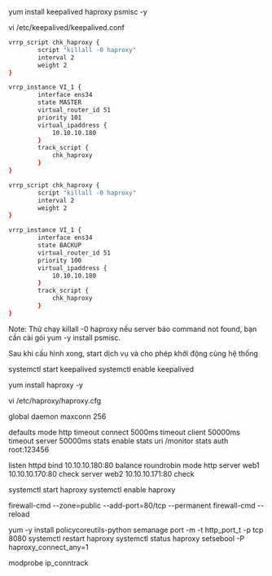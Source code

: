 yum install keepalived haproxy psmisc -y

vi /etc/keepalived/keepalived.conf

``` sh
vrrp_script chk_haproxy {           
        script "killall -0 haproxy"     
        interval 2                      
        weight 2                        
}

vrrp_instance VI_1 {
        interface ens34
        state MASTER
        virtual_router_id 51
        priority 101                    
        virtual_ipaddress {
            10.10.10.180       
        }
        track_script {
            chk_haproxy
        }
}
```
``` sh
vrrp_script chk_haproxy {       
        script "killall -0 haproxy"     
        interval 2                      
        weight 2                        
}

vrrp_instance VI_1 {
        interface ens34
        state BACKUP
        virtual_router_id 51
        priority 100                    
        virtual_ipaddress {
            10.10.10.180             
        }
        track_script {
            chk_haproxy
        }
}
```

Note: Thử chạy killall -0 haproxy nếu server báo command not found, bạn cần cài gói yum -y install psmisc.


Sau khi cấu hình xong, start dịch vụ và cho phép khởi động cùng hệ thống

systemctl start keepalived
systemctl enable keepalived


yum install haproxy -y

vi /etc/haproxy/haproxy.cfg

global
        daemon
        maxconn 256

defaults
        mode http
        timeout connect 5000ms
        timeout client 50000ms
        timeout server 50000ms
        stats enable
        stats uri /monitor
        stats auth root:123456

listen httpd
    bind 10.10.10.180:80
    balance  roundrobin
    mode  http
    server web1 10.10.10.170:80 check
    server web2 10.10.10.171:80 check

systemctl start haproxy
systemctl enable haproxy	


firewall-cmd --zone=public --add-port=80/tcp --permanent
firewall-cmd --reload



yum -y install policycoreutils-python
semanage port -m -t http_port_t -p tcp 8080
systemctl restart haproxy
systemctl status haproxy
setsebool -P haproxy_connect_any=1


modprobe ip_conntrack







